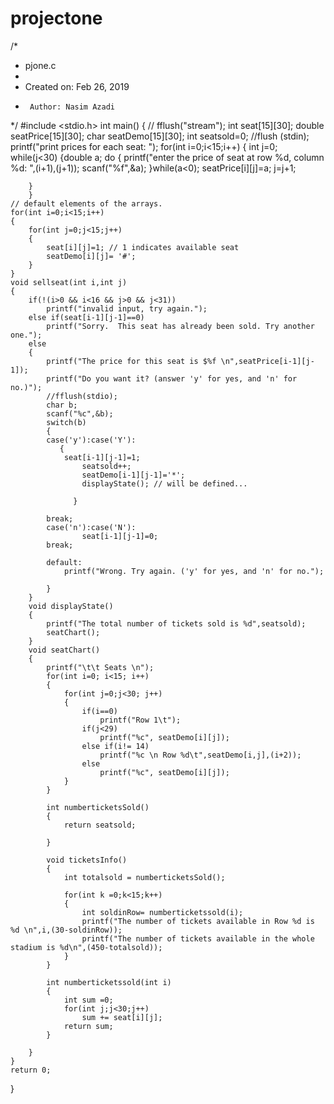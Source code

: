 # projectone



/*
 * pjone.c
 *
 *  Created on: Feb 26, 2019
 *      Author: Nasim Azadi
 */
 #include <stdio.h>
int main()
{
	// fflush("stream");
	int seat[15][30];
	double seatPrice[15][30];
	char seatDemo[15][30];
	int seatsold=0;
	//flush (stdin);
	printf("print prices for each seat: ");
	for(int i=0;i<15;i++)
	{
		int j=0;
		while(j<30)
		{double a;
			do
		{
			printf("enter the price of seat at row %d, column %d: ",(i+1),(j+1));
			scanf("%f",&a);
		}while(a<0);
			seatPrice[i][j]=a;
			j=j+1;

		}
		}
	// default elements of the arrays.
	for(int i=0;i<15;i++)
	{
		for(int j=0;j<15;j++)
		{
			seat[i][j]=1; // 1 indicates available seat
			seatDemo[i][j]= '#';
		}
	}
	void sellseat(int i,int j)
	{
		if(!(i>0 && i<16 && j>0 && j<31))
			printf("invalid input, try again.");
		else if(seat[i-1][j-1]==0)
			printf("Sorry.  This seat has already been sold. Try another one.");
		else
		{
			printf("The price for this seat is $%f \n",seatPrice[i-1][j-1]);
			printf("Do you want it? (answer 'y' for yes, and 'n' for no.)");
			//fflush(stdio);
			char b;
			scanf("%c",&b);
			switch(b)
			{
			case('y'):case('Y'):
	           {
				seat[i-1][j-1]=1;
					seatsold++;
					seatDemo[i-1][j-1]='*';
					displayState(); // will be defined...

	              }

			break;
			case('n'):case('N'):
					seat[i-1][j-1]=0;
			break;

			default:
				printf("Wrong. Try again. ('y' for yes, and 'n' for no.");

			}
		}
		void displayState()
		{
			printf("The total number of tickets sold is %d",seatsold);
			seatChart();
		}
		void seatChart()
		{
			printf("\t\t Seats \n");
			for(int i=0; i<15; i++)
			{
				for(int j=0;j<30; j++)
				{
					if(i==0)
						printf("Row 1\t");
					if(j<29)
						printf("%c", seatDemo[i][j]);
					else if(i!= 14)
						printf("%c \n Row %d\t",seatDemo[i,j],(i+2));
					else
						printf("%c", seatDemo[i][j]);
				}
			}

			int numberticketsSold()
			{
				return seatsold;

			}

			void ticketsInfo()
			{
				int totalsold = numberticketsSold();

				for(int k =0;k<15;k++)
				{
					int soldinRow= numberticketssold(i);
					printf("The number of tickets available in Row %d is %d \n",i,(30-soldinRow));
					printf("The number of tickets available in the whole stadium is %d\n",(450-totalsold));
				}
			}

			int numberticketssold(int i)
			{
				int sum =0;
				for(int j;j<30;j++)
					sum += seat[i][j];
				return sum;
			}

		}
	}
	return 0;
}

